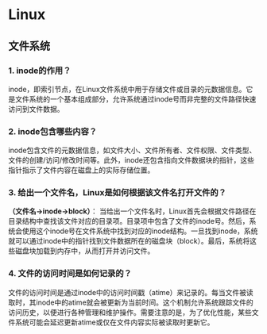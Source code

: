 # Linux

## 文件系统

### **1. inode的作用？**

inode，即索引节点，在Linux文件系统中用于存储文件或目录的元数据信息。它是文件系统的一个基本组成部分，允许系统通过inode号而非完整的文件路径快速访问到文件数据。

### **2. inode包含哪些内容？**

inode包含文件的元数据信息，如文件大小、文件所有者、文件权限、文件类型、文件的创建/访问/修改时间等。此外，inode还包含指向文件数据块的指针，这些指针指示了文件内容在磁盘上的实际存储位置。

### 3. 给出一个文件名，Linux是如何根据该文件名打开文件的？

 **（文件名->inode->block）**： 当给出一个文件名时，Linux首先会根据文件路径在目录结构中查找该文件对应的目录项。目录项中包含了文件的inode号。然后，系统会使用这个inode号在文件系统中找到对应的inode结构。一旦找到inode，系统就可以通过inode中的指针找到文件数据所在的磁盘块（block）。最后，系统将这些磁盘块加载到内存中，从而打开并访问文件。

### **4. 文件的访问时间是如何记录的**？

 文件的访问时间是通过inode中的访问时间戳（atime）来记录的。每当文件被读取时，其inode中的atime就会被更新为当前时间。这个机制允许系统跟踪文件的访问历史，以便进行各种管理和维护操作。需要注意的是，为了优化性能，某些文件系统可能会延迟更新atime或仅在文件内容实际被读取时更新它。